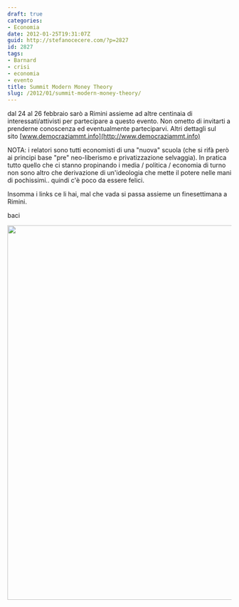 ```yaml
---
draft: true
categories:
- Economia
date: 2012-01-25T19:31:07Z
guid: http://stefanocecere.com/?p=2827
id: 2827
tags:
- Barnard
- crisi
- economia
- evento
title: Summit Modern Money Theory
slug: /2012/01/summit-modern-money-theory/
---
```


dal 24 al 26 febbraio sarò a Rimini assieme ad altre centinaia di interessati/attivisti per partecipare a questo evento. Non ometto di invitarti a prenderne conoscenza ed eventualmente parteciparvi. Altri dettagli sul sito [www.democraziammt.info](http://www.democraziammt.info)

NOTA: i relatori sono tutti economisti di una "nuova" scuola (che si rifà però ai principi base "pre" neo-liberismo e privatizzazione selvaggia). In pratica tutto quello che ci stanno propinando i media / politica / economia di turno non sono altro che derivazione di un'ideologia che mette il potere nelle mani di pochissimi.. quindi c'è poco da essere felici.

Insomma i links ce li hai, mal che vada si passa assieme un finesettimana a Rimini.

baci

[<img class="aligncenter size-full wp-image-2828" title="volantino-summit-mmt" src="http://stefanocecere.com/wp-content/uploads/sites/3/2012/01/volantino-summit-mmt.png" alt="" width="595" height="842" srcset="http://stefanocecere.com/wp-content/uploads/sites/3/2012/01/volantino-summit-mmt.png 595w, http://stefanocecere.com/wp-content/uploads/sites/3/2012/01/volantino-summit-mmt-212x300.png 212w" sizes="(max-width: 595px) 100vw, 595px" />](http://www.democraziammt.info)